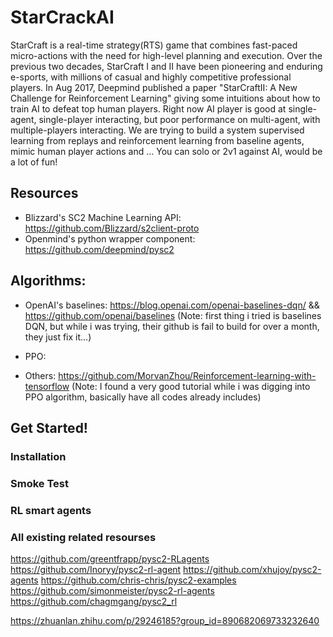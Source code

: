 # StarCrackAI
StarCraft is a real-time strategy(RTS) game that combines fast-paced micro-actions with the need for high-level planning and execution. Over the previous two decades, StarCraft I and II have been pioneering and enduring e-sports, with millions of casual and highly competitive professional players. In Aug 2017, Deepmind published a paper "StarCraftII: A New Challenge for Reinforcement Learning" giving some intuitions about how to train AI to defeat top human players. Right now AI player is good at single-agent, single-player interacting, but poor performance on multi-agent, with multiple-players interacting. We are trying to build a system supervised learning from replays and reinforcement learning from baseline agents, mimic human player actions and ... You can solo or 2v1 against AI, would be a lot of fun!

## Resources
* Blizzard's SC2 Machine Learning API: https://github.com/Blizzard/s2client-proto
* Openmind's python wrapper component: https://github.com/deepmind/pysc2

## Algorithms:
* OpenAI's baselines: https://blog.openai.com/openai-baselines-dqn/   &&   https://github.com/openai/baselines
(Note: first thing i tried is baselines DQN, but while i was trying, their github is fail to build for over a month, they just fix it...)
* PPO: 

* Others: https://github.com/MorvanZhou/Reinforcement-learning-with-tensorflow
(Note: I found a very good tutorial while i was digging into PPO algorithm, basically have all codes already includes)

## Get Started!
### Installation

### Smoke Test

### RL smart agents


### All existing related resourses
https://github.com/greentfrapp/pysc2-RLagents
https://github.com/Inoryy/pysc2-rl-agent
https://github.com/xhujoy/pysc2-agents
https://github.com/chris-chris/pysc2-examples
https://github.com/simonmeister/pysc2-rl-agents
https://github.com/chagmgang/pysc2_rl

https://zhuanlan.zhihu.com/p/29246185?group_id=890682069733232640
